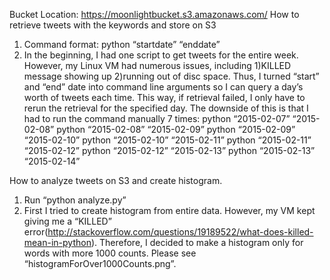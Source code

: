 Bucket Location:
https://moonlightbucket.s3.amazonaws.com/
How to retrieve tweets with the keywords and store on S3
1.	Command format: python “startdate” “enddate”
2.	In the beginning, I had one script to get tweets for the entire week. However, my Linux VM had numerous issues, including 1)KILLED message showing up 2)running out of disc space. Thus, I turned “start” and “end” date into command line arguments so I can query a day’s worth of tweets each time. This way, if retrieval failed, I only have to rerun the retrieval for the specified day. The downside of this is that I had to run the command manually 7 times:
 python “2015-02-07” “2015-02-08”
python “2015-02-08” “2015-02-09”
python “2015-02-09” “2015-02-10”
python “2015-02-10” “2015-02-11”
python “2015-02-11” “2015-02-12”
python “2015-02-12” “2015-02-13”
python “2015-02-13” “2015-02-14”

How to analyze tweets on S3 and create histogram. 
1.	Run “python analyze.py”
2.	First I tried to create histogram from entire data. However, my VM kept giving me a “KILLED” error(http://stackoverflow.com/questions/19189522/what-does-killed-mean-in-python).
Therefore, I decided to make a histogram only for words with more 1000 counts. Please see “histogramForOver1000Counts.png”.




  
